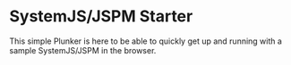 # SystemJS/JSPM Starter

This simple Plunker is here to be able to quickly get up and running with a sample SystemJS/JSPM in the browser.
